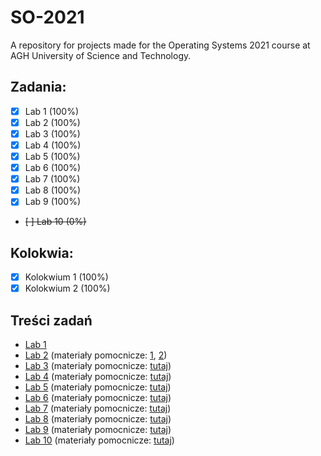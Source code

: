 # SO-2021
A repository for projects made for the Operating Systems 2021 course at AGH University of Science and Technology.

## Zadania:
- [x] Lab 1 (100%)
- [x] Lab 2 (100%)
- [x] Lab 3 (100%)
- [x] Lab 4 (100%)
- [x] Lab 5 (100%)
- [x] Lab 6 (100%)
- [x] Lab 7 (100%)
- [x] Lab 8 (100%)
- [x] Lab 9 (100%)
- ~~[ ] Lab 10 (0%)~~

## Kolokwia:
- [x] Kolokwium 1 (100%)
- [x] Kolokwium 2 (100%)

## Treści zadań
- [Lab 1](./lab1.pdf)
- [Lab 2](./lab2.pdf) (materiały pomocnicze: [1](./lab2_materialy1.pdf), [2](./lab2_materialy2.pdf))
- [Lab 3](./lab3.pdf) (materiały pomocnicze: [tutaj](./lab3_materialy.pdf))
- [Lab 4](./lab4.pdf) (materiały pomocnicze: [tutaj](./lab4_materialy.pdf))
- [Lab 5](./lab5.pdf) (materiały pomocnicze: [tutaj](./lab5_materialy.pdf))
- [Lab 6](./lab6.pdf) (materiały pomocnicze: [tutaj](./lab6_materialy.pdf))
- [Lab 7](./lab7.pdf) (materiały pomocnicze: [tutaj](./lab7_materialy.pdf))
- [Lab 8](./lab8.pdf) (materiały pomocnicze: [tutaj](./lab8_materialy.pdf))
- [Lab 9](./lab9.pdf) (materiały pomocnicze: [tutaj](./lab9_materialy.pdf))
- [Lab 10](./lab10.pdf) (materiały pomocnicze: [tutaj](./lab10_materialy.pdf))